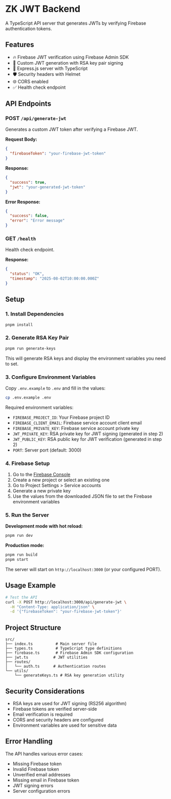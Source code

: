 # ZK JWT Backend

A TypeScript API server that generates JWTs by verifying Firebase authentication tokens.

## Features

- 🔥 Firebase JWT verification using Firebase Admin SDK
- 🔐 Custom JWT generation with RSA key pair signing
- 🚀 Express.js server with TypeScript
- 🛡️ Security headers with Helmet
- 🌐 CORS enabled
- ✅ Health check endpoint

## API Endpoints

### POST `/api/generate-jwt`

Generates a custom JWT token after verifying a Firebase JWT.

**Request Body:**
```json
{
  "firebaseToken": "your-firebase-jwt-token"
}
```

**Response:**
```json
{
  "success": true,
  "jwt": "your-generated-jwt-token"
}
```

**Error Response:**
```json
{
  "success": false,
  "error": "Error message"
}
```

### GET `/health`

Health check endpoint.

**Response:**
```json
{
  "status": "OK",
  "timestamp": "2025-08-02T10:00:00.000Z"
}
```

## Setup

### 1. Install Dependencies

```bash
pnpm install
```

### 2. Generate RSA Key Pair

```bash
pnpm run generate-keys
```

This will generate RSA keys and display the environment variables you need to set.

### 3. Configure Environment Variables

Copy `.env.example` to `.env` and fill in the values:

```bash
cp .env.example .env
```

Required environment variables:

- `FIREBASE_PROJECT_ID`: Your Firebase project ID
- `FIREBASE_CLIENT_EMAIL`: Firebase service account client email
- `FIREBASE_PRIVATE_KEY`: Firebase service account private key
- `JWT_PRIVATE_KEY`: RSA private key for JWT signing (generated in step 2)
- `JWT_PUBLIC_KEY`: RSA public key for JWT verification (generated in step 2)
- `PORT`: Server port (default: 3000)

### 4. Firebase Setup

1. Go to the [Firebase Console](https://console.firebase.google.com/)
2. Create a new project or select an existing one
3. Go to Project Settings > Service accounts
4. Generate a new private key
5. Use the values from the downloaded JSON file to set the Firebase environment variables

### 5. Run the Server

**Development mode with hot reload:**
```bash
pnpm run dev
```

**Production mode:**
```bash
pnpm run build
pnpm start
```

The server will start on `http://localhost:3000` (or your configured PORT).

## Usage Example

```bash
# Test the API
curl -X POST http://localhost:3000/api/generate-jwt \
  -H "Content-Type: application/json" \
  -d '{"firebaseToken": "your-firebase-jwt-token"}'
```

## Project Structure

```
src/
├── index.ts          # Main server file
├── types.ts          # TypeScript type definitions
├── firebase.ts       # Firebase Admin SDK configuration
├── jwt.ts           # JWT utilities
├── routes/
│   └── auth.ts      # Authentication routes
└── utils/
    └── generateKeys.ts # RSA key generation utility
```

## Security Considerations

- RSA keys are used for JWT signing (RS256 algorithm)
- Firebase tokens are verified server-side
- Email verification is required
- CORS and security headers are configured
- Environment variables are used for sensitive data

## Error Handling

The API handles various error cases:

- Missing Firebase token
- Invalid Firebase token
- Unverified email addresses
- Missing email in Firebase token
- JWT signing errors
- Server configuration errors
